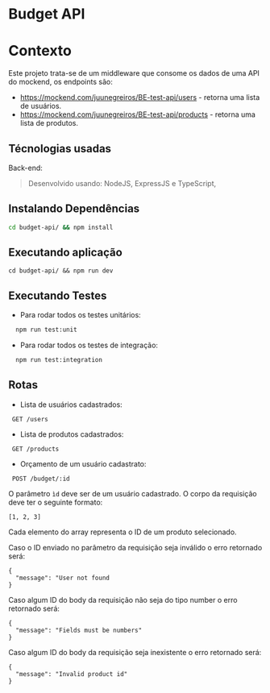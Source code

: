 # Budget API
  
# Contexto
Este projeto trata-se de um middleware que consome os dados de uma API do mockend, os endpoints são: 
  - https://mockend.com/juunegreiros/BE-test-api/users - retorna uma lista de usuários. 
  - https://mockend.com/juunegreiros/BE-test-api/products - retorna uma lista de produtos.
  
## Técnologias usadas

Back-end:
> Desenvolvido usando: NodeJS, ExpressJS e TypeScript, 


## Instalando Dependências
```bash
cd budget-api/ && npm install
``` 
## Executando aplicação

  ```
  cd budget-api/ && npm run dev
  ```
## Executando Testes

* Para rodar todos os testes unitários:

```bash
  npm run test:unit
``` 

* Para rodar todos os testes de integração:

```bash
  npm run test:integration
``` 

## Rotas
* Lista de usuários cadastrados:

```
 GET /users
``` 
* Lista de produtos cadastrados:

```
 GET /products
``` 
* Orçamento de um usuário cadastrato:

```
 POST /budget/:id
``` 
    
O parâmetro ```ìd``` deve ser de um usuário cadastrado. O corpo da requisição deve ter o seguinte formato: 

    [1, 2, 3]
  
Cada elemento do array representa o ID de um produto selecionado.

Caso o ID enviado no parâmetro da requisição seja inválido o erro retornado será:
  
    {
      "message": "User not found
    }
    
Caso algum ID do body da requisição não seja do tipo number o erro retornado será:

    {
      "message": "Fields must be numbers"
    }
    
Caso algum ID do body da requisição seja inexistente o erro retornado será: 

    {
      "message": "Invalid product id"
    }
